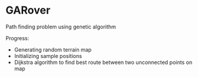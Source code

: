 # GARover
Path finding problem using genetic algorithm

Progress:
* Generating random terrain map
* Initializing sample positions
* Dijkstra algorithm to find best route between two unconnected points on map
